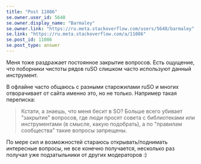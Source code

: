 ```yaml
---
title: "Post 11086"
se.owner.user_id: 5648
se.owner.display_name: "Barmaley"
se.owner.link: "https://ru.meta.stackoverflow.com/users/5648/barmaley"
se.link: "https://ru.meta.stackoverflow.com/a/11086"
se.post_id: 11086
se.post_type: answer
---
```

<p>Меня тоже раздражает постоянное закрытие вопросов. Есть ощущение, что поборники чистоты рядов ruSO слишком часто используют данный инструмент.</p>
<p>В офлайне часто общаюсь с разными старожилами ruSO и многих отворачивает от сайта именно это, но не только. Например такая переписка:</p>
<blockquote>
<p>Кстати, а знаешь, что меня бесит в SO?
Больше всего убивает &quot;закрытие&quot; вопросов, где люди просят совета с библиотеками или инструментами (в смысле, какую подобрать), а по &quot;правилам сообщества&quot; такие вопросы запрещены.</p>
</blockquote>
<p>По мере сил и возможностей стараюсь открывать/поднимать интересные вопросы, не все конечно получается, несколько раз получал уже подзатыльники от других модераторов :)</p>
